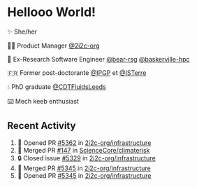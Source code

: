 # Hellooo World!

✨ She/her

👩‍💻 Product Manager [@2i2c-org](https://2i2c.org/)

🐻 Ex-Research Software Engineer [@bear-rsg](https://github.com/bear-rsg) [@baskerville-hpc](https://github.com/baskerville-hpc) 

🇫🇷 Former post-doctorante [@IPGP](https://github.com/IPGP) et [@ISTerre](https://www.isterre.fr/) 

💧 PhD graduate [@CDTFluidsLeeds](https://fluid-dynamics.leeds.ac.uk/) 

⌨️ Mech keeb enthusiast 

## Recent Activity 

<!--START_SECTION:activity-->
1. 💪 Opened PR [#5362](https://github.com/2i2c-org/infrastructure/pull/5362) in [2i2c-org/infrastructure](https://github.com/2i2c-org/infrastructure)
2. 🎉 Merged PR [#147](https://github.com/ScienceCore/climaterisk/pull/147) in [ScienceCore/climaterisk](https://github.com/ScienceCore/climaterisk)
3. 🔒 Closed issue [#5329](https://github.com/2i2c-org/infrastructure/issues/5329) in [2i2c-org/infrastructure](https://github.com/2i2c-org/infrastructure)
4. 🎉 Merged PR [#5345](https://github.com/2i2c-org/infrastructure/pull/5345) in [2i2c-org/infrastructure](https://github.com/2i2c-org/infrastructure)
5. 💪 Opened PR [#5345](https://github.com/2i2c-org/infrastructure/pull/5345) in [2i2c-org/infrastructure](https://github.com/2i2c-org/infrastructure)
<!--END_SECTION:activity-->
